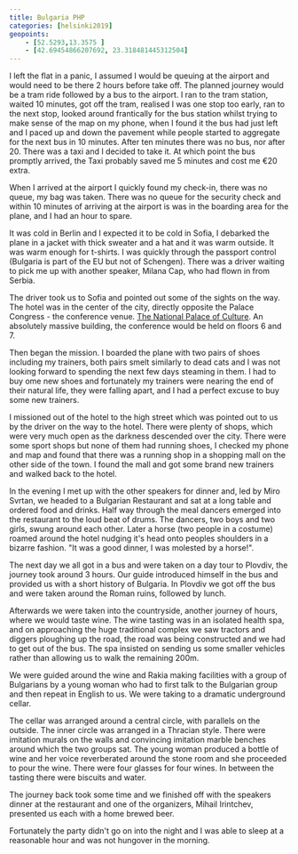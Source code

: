 ```yaml
--- 
title: Bulgaria PHP
categories: [helsinki2019]
geopoints:
    - [52.5293,13.3575 ]
    - [42.69454866207692, 23.318481445312504]
---
```


I left the flat in a panic, I assumed I would be queuing at the airport and
would need to be there 2 hours before take off. The planned journey would be a
tram ride followed by a bus to the airport. I ran to the tram station, waited
10 minutes, got off the tram, realised I was one stop too early, ran to the
next stop, looked around frantically for the bus station whilst trying to make
sense of the map on my phone, when I found it the bus had just left and I
paced up and down the pavement while people started to aggregate for the next
bus in 10 minutes. After ten minutes there was no bus, nor after 20. There was
a taxi and I decided to take it. At which point the bus promptly arrived, the
Taxi probably saved me 5 minutes and cost me €20 extra.

When I arrived at the airport I quickly found my check-in, there was no queue,
my bag was taken. There was no queue for the security check and within 10
minutes of arriving at the airport is was in the boarding area for the plane,
and I had an hour to spare.

It was cold in Berlin and I expected it to be cold in Sofia, I debarked the
plane in a jacket with thick sweater and a hat and it was warm outside. It was
warm enough for t-shirts. I was quickly through the passport control (Bulgaria
is part of the EU but not of Schengen). There was a driver waiting to pick me
up with another speaker, Milana Cap, who had flown in from Serbia.

The driver took us to Sofia and pointed out some of the sights on the way. The
hotel was in the center of the city, directly opposite the Palace Congress -
the conference venue. [The National Palace of
Culture](https://en.wikipedia.org/wiki/National_Palace_of_Culture). An
absolutely massive building, the conference would be held on floors 6 and 7.

Then began the mission. I boarded the plane with two pairs of shoes including
my trainers, both pairs smelt similarly to dead cats and I was not looking
forward to spending the next few days steaming in them. I had to buy ome new
shoes and fortunately my trainers were nearing the end of their natural life,
they were falling apart, and I had a perfect excuse to buy some new trainers.

I missioned out of the hotel to the high street which was pointed out to us by
the driver on the way to the hotel. There were plenty of shops, which were
very much open as the darkness descended over the city. There were some sport
shops but none of them had running shoes, I checked my phone and map and found
that there was a running shop in a shopping mall on the other side of the town.
I found the mall and got some brand new trainers and walked back to the hotel.

In the evening I met up with the other speakers for dinner and, led by Miro
Svrtan, we headed to a Bulgarian Restaurant and sat at a long table and ordered
food and drinks. Half way through the meal dancers emerged into the restaurant
to the loud beat of drums. The dancers, two boys and two girls, swung around
each other. Later a horse (two people in a costume) roamed around the hotel
nudging it's head onto peoples shoulders in a bizarre fashion. "It was a good
dinner, I was molested by a horse!".

The next day we all got in a bus and were taken on a day tour to Plovdiv, the
journey took around 3 hours. Our guide introduced himself in the bus and
provided us with a short history of Bulgaria. In Plovdiv we got off the bus
and were taken around the Roman ruins, followed by lunch.

Afterwards we were taken into the countryside, another journey of hours, where
we would taste wine. The wine tasting was in an isolated health spa, and on
approaching the huge traditional complex we saw tractors and diggers ploughing
up the road, the road was being constructed and we had to get out of the bus.
The spa insisted on sending us some smaller vehicles rather than allowing us
to walk the remaining 200m.

We were guided around the wine and Rakia making facilities with a group of
Bulgarians by a young woman who had to first talk to the Bulgarian group and
then repeat in English to us. We were taking to a dramatic underground cellar.

The cellar was arranged around a central circle, with parallels on the
outside. The inner circle was arranged in a Thracian style. There were
imitation murals on the walls and convincing imitation marble benches around
which the two groups sat. The young woman produced a bottle of wine and her
voice reverberated around the stone room and she proceeded to pour the wine.
There were four glasses for four wines. In between the tasting there were
biscuits and water.

The journey back took some time and we finished off with the speakers dinner
at the restaurant and one of the organizers, Mihail Irintchev, presented us
each with a home brewed beer.

Fortunately the party didn't go on into the night and I was able to sleep at a
reasonable hour and was not hungover in the morning.
